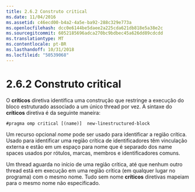 ```yaml
---
title: 2.6.2 Construto critical
ms.date: 11/04/2016
ms.assetid: c46ecd00-b4a2-4a5e-ba92-288c329e773a
ms.openlocfilehash: dcc0e6144be5daee2a225cda621db818e5a38e2c
ms.sourcegitcommit: 6052185696adca270bc9bdbec45a626dd89cdcdd
ms.translationtype: MT
ms.contentlocale: pt-BR
ms.lasthandoff: 10/31/2018
ms.locfileid: "50539068"
---
```

# <a name="262-critical-construct"></a>2.6.2 Construto critical

O **críticos** diretiva identifica uma construção que restringe a execução do bloco estruturado associado a um único thread por vez. A sintaxe do **críticos** diretiva é da seguinte maneira:

```
#pragma omp critical [(name)]  new-linestructured-block
```

Um recurso opcional *nome* pode ser usado para identificar a região crítica. Usado para identificar uma região crítica de identificadores têm vinculação externa e estão em um espaço para nome que é separado dos name spaces usados por rótulos, marcas, membros e identificadores comuns.

Um thread aguarda no início de uma região crítica, até que nenhum outro thread está em execução em uma região crítica (em qualquer lugar no programa) com o mesmo nome. Tudo sem nome **críticos** diretivas mapeiam para o mesmo nome não especificado.